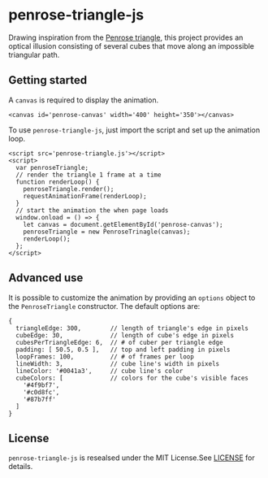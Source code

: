 penrose-triangle-js
===================

Drawing inspiration from the [Penrose triangle](https://en.wikipedia.org/wiki/Penrose_triangle), 
this project provides an optical illusion consisting of several cubes that move along an impossible triangular path.

## Getting started

A `canvas` is required to display the animation.

```
<canvas id='penrose-canvas' width='400' height='350'></canvas>
```

To use `penrose-triangle-js`, just import the script and set up the animation loop.

```
<script src='penrose-triangle.js'></script>
<script>
  var penroseTriangle;
  // render the triangle 1 frame at a time
  function renderLoop() {
    penroseTriangle.render();
    requestAnimationFrame(renderLoop);
  } 
  // start the animation the when page loads
  window.onload = () => {
    let canvas = document.getElementById('penrose-canvas');
    penroseTriangle = new PenroseTrinagle(canvas);
    renderLoop();
  };
</script>
```

## Advanced use

It is possible to customize the animation by providing an `options` object to the `PenroseTriangle` constructor. 
The default options are:

```
{
  triangleEdge: 300,        // length of triangle's edge in pixels
  cubeEdge: 30,             // length of cube's edge in pixels
  cubesPerTriangleEdge: 6,  // # of cuber per triangle edge
  padding: [ 50.5, 0.5 ],   // top and left padding in pixels
  loopFrames: 100,          // # of frames per loop
  lineWidth: 3,             // cube line's width in pixels
  lineColor: '#0041a3',     // cube line's color
  cubeColors: [             // colors for the cube's visible faces
    '#4f9bf7', 
    '#c0d8fc', 
    '#87b7ff' 
  ]
}
```

## License

`penrose-triangle-js` is resealsed under the MIT License.See [LICENSE](LICENSE) for details.